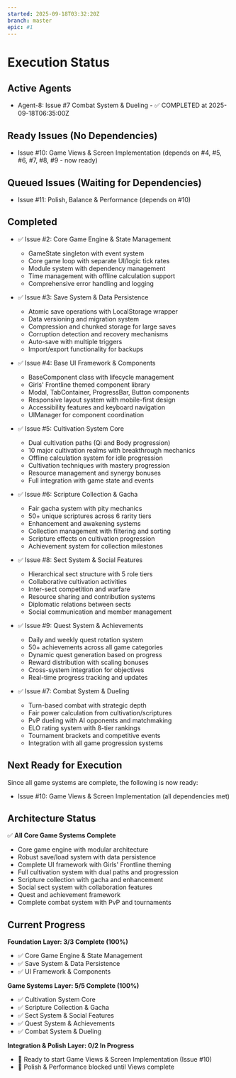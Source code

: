 ```yaml
---
started: 2025-09-18T03:32:20Z
branch: master
epic: #1
---
```


# Execution Status

## Active Agents
- Agent-8: Issue #7 Combat System & Dueling - ✅ COMPLETED at 2025-09-18T06:35:00Z

## Ready Issues (No Dependencies)
- Issue #10: Game Views & Screen Implementation (depends on #4, #5, #6, #7, #8, #9 - now ready)

## Queued Issues (Waiting for Dependencies)
- Issue #11: Polish, Balance & Performance (depends on #10)

## Completed
- ✅ Issue #2: Core Game Engine & State Management
  - GameState singleton with event system
  - Core game loop with separate UI/logic tick rates
  - Module system with dependency management
  - Time management with offline calculation support
  - Comprehensive error handling and logging

- ✅ Issue #3: Save System & Data Persistence
  - Atomic save operations with LocalStorage wrapper
  - Data versioning and migration system
  - Compression and chunked storage for large saves
  - Corruption detection and recovery mechanisms
  - Auto-save with multiple triggers
  - Import/export functionality for backups

- ✅ Issue #4: Base UI Framework & Components
  - BaseComponent class with lifecycle management
  - Girls' Frontline themed component library
  - Modal, TabContainer, ProgressBar, Button components
  - Responsive layout system with mobile-first design
  - Accessibility features and keyboard navigation
  - UIManager for component coordination

- ✅ Issue #5: Cultivation System Core
  - Dual cultivation paths (Qi and Body progression)
  - 10 major cultivation realms with breakthrough mechanics
  - Offline calculation system for idle progression
  - Cultivation techniques with mastery progression
  - Resource management and synergy bonuses
  - Full integration with game state and events

- ✅ Issue #6: Scripture Collection & Gacha
  - Fair gacha system with pity mechanics
  - 50+ unique scriptures across 6 rarity tiers
  - Enhancement and awakening systems
  - Collection management with filtering and sorting
  - Scripture effects on cultivation progression
  - Achievement system for collection milestones

- ✅ Issue #8: Sect System & Social Features
  - Hierarchical sect structure with 5 role tiers
  - Collaborative cultivation activities
  - Inter-sect competition and warfare
  - Resource sharing and contribution systems
  - Diplomatic relations between sects
  - Social communication and member management

- ✅ Issue #9: Quest System & Achievements
  - Daily and weekly quest rotation system
  - 50+ achievements across all game categories
  - Dynamic quest generation based on progress
  - Reward distribution with scaling bonuses
  - Cross-system integration for objectives
  - Real-time progress tracking and updates

- ✅ Issue #7: Combat System & Dueling
  - Turn-based combat with strategic depth
  - Fair power calculation from cultivation/scriptures
  - PvP dueling with AI opponents and matchmaking
  - ELO rating system with 8-tier rankings
  - Tournament brackets and competitive events
  - Integration with all game progression systems

## Next Ready for Execution
Since all game systems are complete, the following is now ready:
- Issue #10: Game Views & Screen Implementation (all dependencies met)

## Architecture Status
✅ **All Core Game Systems Complete**
- Core game engine with modular architecture
- Robust save/load system with data persistence
- Complete UI framework with Girls' Frontline theming
- Full cultivation system with dual paths and progression
- Scripture collection with gacha and enhancement
- Social sect system with collaboration features
- Quest and achievement framework
- Complete combat system with PvP and tournaments

## Current Progress
**Foundation Layer: 3/3 Complete (100%)**
- ✅ Core Game Engine & State Management
- ✅ Save System & Data Persistence
- ✅ UI Framework & Components

**Game Systems Layer: 5/5 Complete (100%)**
- ✅ Cultivation System Core
- ✅ Scripture Collection & Gacha
- ✅ Sect System & Social Features
- ✅ Quest System & Achievements
- ✅ Combat System & Dueling

**Integration & Polish Layer: 0/2 In Progress**
- 🔄 Ready to start Game Views & Screen Implementation (Issue #10)
- 🔄 Polish & Performance blocked until Views complete